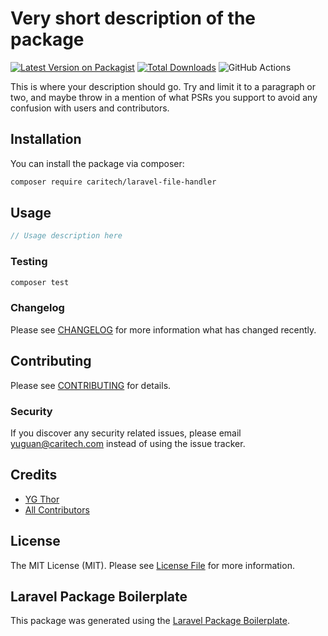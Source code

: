 # Very short description of the package

[![Latest Version on Packagist](https://img.shields.io/packagist/v/caritech/laravel-file-handler.svg?style=flat-square)](https://packagist.org/packages/caritech/laravel-file-handler)
[![Total Downloads](https://img.shields.io/packagist/dt/caritech/laravel-file-handler.svg?style=flat-square)](https://packagist.org/packages/caritech/laravel-file-handler)
![GitHub Actions](https://github.com/caritech/laravel-file-handler/actions/workflows/main.yml/badge.svg)

This is where your description should go. Try and limit it to a paragraph or two, and maybe throw in a mention of what PSRs you support to avoid any confusion with users and contributors.

## Installation

You can install the package via composer:

```bash
composer require caritech/laravel-file-handler
```

## Usage

```php
// Usage description here
```

### Testing

```bash
composer test
```

### Changelog

Please see [CHANGELOG](CHANGELOG.md) for more information what has changed recently.

## Contributing

Please see [CONTRIBUTING](CONTRIBUTING.md) for details.

### Security

If you discover any security related issues, please email yuguan@caritech.com instead of using the issue tracker.

## Credits

-   [YG Thor](https://github.com/caritech)
-   [All Contributors](../../contributors)

## License

The MIT License (MIT). Please see [License File](LICENSE.md) for more information.

## Laravel Package Boilerplate

This package was generated using the [Laravel Package Boilerplate](https://laravelpackageboilerplate.com).
